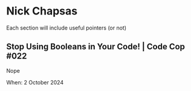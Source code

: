 # Nick Chapsas

Each section will include useful pointers (or not)

## Stop Using Booleans in Your Code! | Code Cop #022

Nope

When: 2 October 2024
